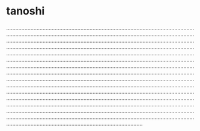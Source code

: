 # tanoshi

..............................................................................................................................................................................................................................................................................................................................................................................................................................................................................................................................................................................................................................................................................................................................................................................................................................................................................................................................................................................................................................................................................................................................................................................................................................................................................................................................................................................................................................................................................................................................................................................................................................................................................................................................................................................................................................................................................................................................................................................................................................